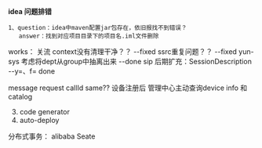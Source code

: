 **idea 问题排错**

```
1、question：idea中maven配置jar包存在，依旧报找不到错误？
   answer：找到对应项目目录下的项目名.iml文件删除
```

works：
关流 context没有清理干净？？ --fixed
ssrc重复问题？？ --fixed
yun-sys 考虑将dept从group中抽离出来 --done
sip 后期扩充：SessionDescription  --y=、f= done

message request callId same??
设备注册后 管理中心主动查询device info 和 catalog

3. code generator
4. auto-deploy

分布式事务： alibaba Seate


